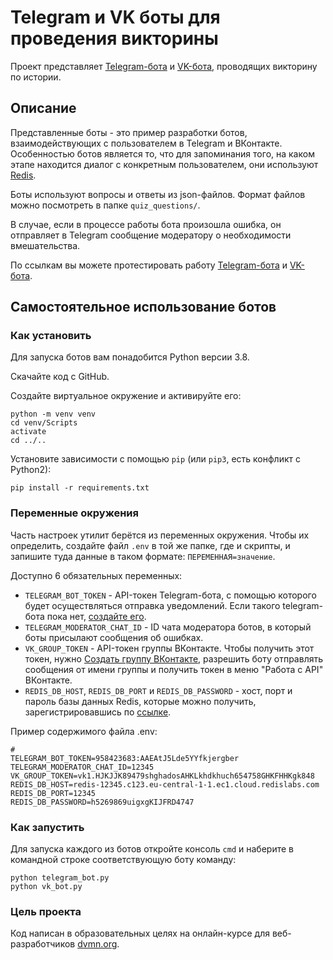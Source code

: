 # Telegram и VK боты для проведения викторины

Проект представляет [Telegram-бота](t.me/Histiory_Test_bot) и [VK-бота](https://vk.com/public216858890), проводящих викторину по истории.

## Описание

Представленные боты - это пример разработки ботов, взаимодействующих с пользователем в Telegram и ВКонтакте. Особенностью ботов является то, что для запоминания того, на каком этапе находится диалог с конкретным пользователем, они используют [Redis](https://app.redislabs.com/).

Боты используют вопросы и ответы из json-файлов. Формат файлов можно посмотреть в папке `quiz_questions/`.

В случае, если в процессе работы бота произошла ошибка, он отправляет в Telegram сообщение модератору о необходимости вмешательства.

По ссылкам вы можете протестировать работу [Telegram-бота](t.me/Histiory_Test_bot) и [VK-бота](https://vk.com/public216858890).

## Самостоятельное использование ботов

### Как установить

Для запуска ботов вам понадобится Python версии 3.8.

Скачайте код с GitHub.

Создайте виртуальное окружение и активируйте его:
```
python -m venv venv
cd venv/Scripts
activate
cd ../..
```

Установите зависимости с помощью `pip` (или `pip3`, есть конфликт с Python2):
```
pip install -r requirements.txt
```

### Переменные окружения

Часть настроек утилит берётся из переменных окружения. Чтобы их определить, создайте файл `.env` в той же папке, где и скрипты, и запишите туда данные в таком формате: `ПЕРЕМЕННАЯ=значение`.

Доступно 6 обязательных переменных:

- `TELEGRAM_BOT_TOKEN` - API-токен Telegram-бота, с помощью которого будет осуществляться отправка уведомлений. Если такого telegram-бота пока нет, [создайте его](https://way23.ru/регистрация-бота-в-telegram.html).
- `TELEGRAM_MODERATOR_CHAT_ID` - ID чата модератора ботов, в который боты присылают сообщения об ошибках.
- `VK_GROUP_TOKEN` - API-токен группы ВКонтакте. Чтобы получить этот токен, нужно [Создать группу ВКонтакте](https://vk.com/groups?tab=admin), разрешить боту отправлять сообщения от имени группы и получить токен в меню "Работа с API" ВКонтакте.
- `REDIS_DB_HOST`, `REDIS_DB_PORT` и `REDIS_DB_PASSWORD` - хост, порт и пароль базы данных Redis, которые можно получить, зарегистрировавшись по [ссылке](https://app.redislabs.com/).

Пример содержимого файла .env:
```
#
TELEGRAM_BOT_TOKEN=958423683:AAEAtJ5Lde5YYfkjergber
TELEGRAM_MODERATOR_CHAT_ID=12345
VK_GROUP_TOKEN=vk1.HJKJJK89479shghadosAHKLkhdkhuch654758GHKFHHKgk848
REDIS_DB_HOST=redis-12345.c123.eu-central-1-1.ec1.cloud.redislabs.com
REDIS_DB_PORT=12345
REDIS_DB_PASSWORD=h5269869uigxgKIJFRD4747
```

### Как запустить

Для запуска каждого из ботов откройте консоль `cmd` и наберите в командной строке соответствующую боту команду:
```
python telegram_bot.py
python vk_bot.py
```

### Цель проекта

Код написан в образовательных целях на онлайн-курсе для веб-разработчиков [dvmn.org](https://dvmn.org/).
